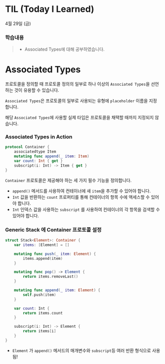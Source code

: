 # TIL (Today I Learned)
4월 29일 (금)

### 학습내용
> - Associated Types에 대해 공부하였습니다.

# Associated Types

프로토콜을 정의할 때 프로토콜 정의의 일부로 하나 이상의 `Associated Types`을 선언하는 것이 유용할 수 있습니다.

`Associated Types`은 프로토콜의 일부로 사용되는 유형에 `placeholder` 이름을 지정합니다.

해당 `Associated Types`에 사용할 실제 타입은 프로토콜을 채택할 때까지 지정되지 않습니다. 

### **Associated Types in Action**

```swift
protocol Container {
    associatedtype Item
    mutating func append(_ item: Item)
    var count: Int { get }
    subscript(i: Int) -> Item { get }
}
```

`Container` 프로토콜은 제공해야 하는 세 가지 필수 기능을 정의합니다.

- `append()` 메서드를 사용하여 컨테이너에 새 `item`을 추가할 수 있어야 합니다.
- `Int` 값을 반환하는 `count` 프로퍼티를 통해 컨테이너의 항목 수에 액세스할 수 있어야 합니다.
- `Int` 인덱스 값을 사용하는 `subscript` 를 사용하여 컨테이너의 각 항목을 검색할 수 있어야 합니다.

### Generic Stack 에 Container 프로토콜 설정

```swift
struct Stack<Element>: Container {
    var items: [Element] = []

    mutating func push(_ item: Element) {
        items.append(item)
    }

    mutating func pop() -> Element {
        return items.removeLast()
    }

    mutating func append(_ item: Element) {
        self.push(item)
    }

    var count: Int {
        return items.count
    }

    subscript(i: Int) -> Element {
        return items[i]
    }
}
```

- `Element` 가 `append()` 메서드의 매개변수와 `subscript`등 여러 반환 형식으로 사용됨!





